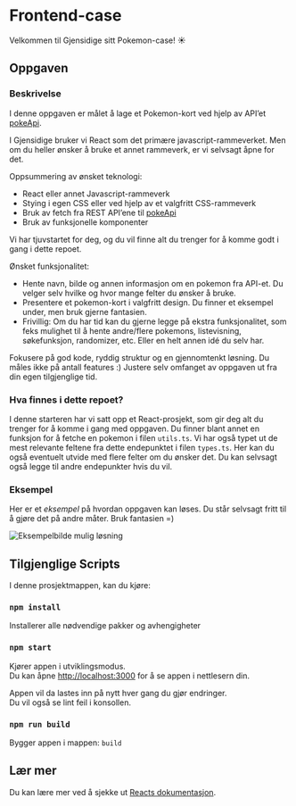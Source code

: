 # Frontend-case

Velkommen til Gjensidige sitt Pokemon-case! ☀

## Oppgaven

### Beskrivelse

I denne oppgaven er målet å lage et Pokemon-kort ved hjelp av API’et [pokeApi](https://pokeapi.co/).

I Gjensidige bruker vi React som det primære javascript-rammeverket. Men om du heller ønsker å bruke et annet rammeverk, er vi selvsagt åpne for det.

Oppsummering av ønsket teknologi:
- React eller annet Javascript-rammeverk
- Stying i egen CSS eller ved hjelp av et valgfritt CSS-rammeverk
- Bruk av fetch fra REST API’ene til [pokeApi](https://pokeapi.co/)
- Bruk av funksjonelle komponenter

Vi har tjuvstartet for deg, og du vil finne alt du trenger for å komme godt i gang i dette repoet.

Ønsket funksjonalitet:
- Hente navn, bilde og annen informasjon om en pokemon fra API-et. Du velger selv hvilke og hvor mange felter du ønsker å bruke.
- Presentere et pokemon-kort i valgfritt design. Du finner et eksempel under, men bruk gjerne fantasien.
- Frivillig: Om du har tid kan du gjerne legge på ekstra funksjonalitet, som feks mulighet til å hente andre/flere pokemons, listevisning, søkefunksjon, randomizer, etc. Eller en helt annen idé du selv har.

Fokusere på god kode, ryddig struktur og en gjennomtenkt løsning. Du måles ikke på antall features :) Justere selv omfanget av oppgaven ut fra din egen tilgjenglige tid.

### Hva finnes i dette repoet?

I denne starteren har vi satt opp et React-prosjekt, som gir deg alt du trenger for å komme i gang med oppgaven.
Du finner blant annet en funksjon for å fetche en pokemon i filen `utils.ts`.
Vi har også typet ut de mest relevante feltene fra dette endepunktet i filen `types.ts`.
Her kan du også eventuelt utvide med flere felter om du ønsker det. Du kan selvsagt også legge til andre endepunkter hvis du vil.

### Eksempel

Her er et _eksempel_ på hvordan oppgaven kan løses. Du står selvsagt fritt til å gjøre det på andre måter. Bruk fantasien =)

![Eksempelbilde mulig løsning](https://github.com/gjensidige/sommerstudent-case/blob/main/bulbasaurCardExample.png)

## Tilgjenglige Scripts

I denne prosjektmappen, kan du kjøre:

### `npm install`
Installerer alle nødvendige pakker og avhengigheter

### `npm start`

Kjører appen i utviklingsmodus.\
Du kan åpne [http://localhost:3000](http://localhost:3000) for å se appen i nettlesern din.

Appen vil da lastes inn på nytt hver gang du gjør endringer.\
Du vil også se lint feil i konsollen.

### `npm run build`

Bygger appen i mappen: `build`

## Lær mer

Du kan lære mer ved å sjekke ut [Reacts dokumentasjon](https://reactjs.org/).
